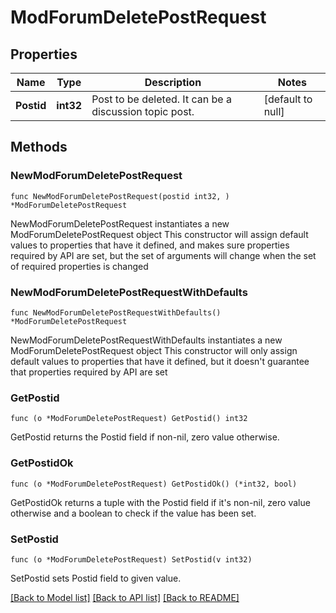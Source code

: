 # ModForumDeletePostRequest

## Properties

Name | Type | Description | Notes
------------ | ------------- | ------------- | -------------
**Postid** | **int32** | Post to be deleted. It can be a discussion topic post. | [default to null]

## Methods

### NewModForumDeletePostRequest

`func NewModForumDeletePostRequest(postid int32, ) *ModForumDeletePostRequest`

NewModForumDeletePostRequest instantiates a new ModForumDeletePostRequest object
This constructor will assign default values to properties that have it defined,
and makes sure properties required by API are set, but the set of arguments
will change when the set of required properties is changed

### NewModForumDeletePostRequestWithDefaults

`func NewModForumDeletePostRequestWithDefaults() *ModForumDeletePostRequest`

NewModForumDeletePostRequestWithDefaults instantiates a new ModForumDeletePostRequest object
This constructor will only assign default values to properties that have it defined,
but it doesn't guarantee that properties required by API are set

### GetPostid

`func (o *ModForumDeletePostRequest) GetPostid() int32`

GetPostid returns the Postid field if non-nil, zero value otherwise.

### GetPostidOk

`func (o *ModForumDeletePostRequest) GetPostidOk() (*int32, bool)`

GetPostidOk returns a tuple with the Postid field if it's non-nil, zero value otherwise
and a boolean to check if the value has been set.

### SetPostid

`func (o *ModForumDeletePostRequest) SetPostid(v int32)`

SetPostid sets Postid field to given value.



[[Back to Model list]](../README.md#documentation-for-models) [[Back to API list]](../README.md#documentation-for-api-endpoints) [[Back to README]](../README.md)


